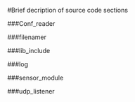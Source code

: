 #Brief decription of source code sections

###Conf_reader

###filenamer

###lib_include

###log

###sensor_module

###udp_listener
